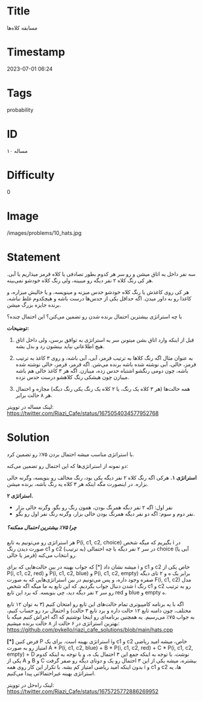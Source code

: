 # Title
مسابقه کلاه‌ها
# Timestamp
2023-07-01 06:24
# Tags
probability
# ID
مساله ۱۰
# Difficulty
0
# Image
/images/problems/10_hats.jpg
# Statement
سه نفر داخل یه اتاق میشن و رو سر هر کدوم بطور تصادفی یا کلاه قرمز میذاریم یا آبی. هر کی رنگ کلاه ۲ نفر دیگه رو میبینه، ولی رنگ کلاه خودشو نمی‌بینه.

هر کی روی کاغذش یا رنگ کلاه خودشو حدس میزنه و مینویسه، و یا خالیش میزاره، و کاغذا رو به داور میدن. اگه حداقل یکی از حدس‌ها درست باشه و هیچکدوم غلط نباشه، برنده جایزه بزرگ میشن.

با چه استراتژی بیشترین احتمال برنده شدن رو تضمین می‌کنن؟ این احتمال چنده؟

**توضیحات:**

1. قبل از اینکه وارد اتاق بشن میتونن سر یه استراتژی به توافق برسن، ولی داخل اتاق هیچ اطلاعاتی نباید بینشون رد و بدل بشه.

2. به عنوان مثال اگه رنگ کلاها به ترتیب قرمز، آبی، آبی باشه، و روی ۳ کاغذ به ترتیب قرمز، خالی، آبی نوشته شده باشه برنده می‌شن. اگه قرمز، قرمز، خالی نوشته شده باشه، چون دومی رنگشو اشتباه حدس زده، میبازن. اگه هر ۳ کاغذ خالی هم باشه میبازن چون هیشکی رنگ کلاهشو درست حدس نزده.

3. همه حالت‌ها (هر ۳ کلاه یک رنگ، یا ۲ کلاه یک رنگ یکی رنگ دیگه) مجازه و احتمال هر ۸ حالت برابر.

لینک مساله در توویتر: https://twitter.com/Riazi_Cafe/status/1675054034577952768

# Solution

با استراتژی مناسب میشه احتمال بردن ۷۵٪ رو تضمین کرد.

دو نمونه از استراتژی‌ها که این احتمال رو تضمین می‌کنه:

**استراتژی ۱.** هرکی اگه رنگ کلاه ۲ نفر دیگه یکی بود، رنگ مخالف رو بنویسه، وگرنه خالی بزاره. در اینصورت مگه اینکه هر ۳ کلاه یه رنگ باشه، برنده میشن.

**استراتژی ۲.**
* نفر اول: اگه ۲ نفر دیگه همرنگ بودن، همون رنگ رو بگو. وگرنه خالی بزار
* نفر دوم و سوم: اگه دو نفر دیگه همرنگ بودن خالی بزار، وگرنه رنگ نفر اول رو بگو.

##### چرا ۷۵٪ بیشترین احتمال ممکنه؟

هر استراتژی رو می‌تونیم یه تابع P(i, c1, c2, choice) بگیریم که میگه شخص i در صورت
دیدن رنگ c1 و c2 (به ترتیب) در سر ۲ نفر دیگه با چه احتمالی choice (آبی یا قرمز یا خالی) رو انتخاب می‌کنه.

میشه نشان داد [*] که جواب بهینه در بین حالت‌هایی که برای i و c1 و c2 خاص یکی از P(i, c1, c2, red) و P(i, c1, c2, blue) و P(i, c1, c2, empty) برابر یک ه و ۲ تای دیگه صفره
وجود داره، و پس می‌تونیم در بین استراتژی‌هایی که به صورت  F(i, c1, c2) مدل شدن دنبال جواب بگردیم. که این تابع به ما میگه اگه شخص i رنگ c1 و c2 رو به ترتیب رو سر ۲ نفر دیگه دید، چی بنویسه. که برد این تابع red و blue و empty ه.

اگه با یه برنامه کامپیوتری تمام حالت‌های
این تابع رو امتحان کنیم (۳ به توان ۱۲ تابع مختلف، چون دامنه تابع ۱۲ حالت داره و برد تابع ۳ حالت) و احتمال برد رو حساب کنیم، به جواب ۷۵٪ می‌رسیم. یه همچنین برنامه‌ای رو اینجا نوشتیم که اگه اجراش کنیم میگه با بهترین استراتژی در ۶ حالت از ۸ حالت برنده میشیم:
https://github.com/pykello/riazi_cafe_solutions/blob/main/hats.cpp

**[*]**
 فرض کنین P استراتژی بهینه است. برای یک iو c1 و c2 خاص، میشه امید ریاضی امتیاز رو به صورت A * P(i, c1, c2, blue) + B * P(i, c1, c2, red) + C * P(i, c1, c2, empty) + D نوشت. با توجه به اینکه جمع این ۳ احتمال یک ه، و با توجه به اینکه  کدوم یکی از A و B و C بیشتره، میشه یکی از
این ۳ احتمال رو یک و دوتای دیگه رو صفر گرفت بدون اینکه امید ریاضی امتیاز کم بشه. با تکرار این کار روی همه i و c1 و c2 ها، یه استراتژی بهینه غیراحتمالاتی پیدا می‌کنیم.

لینک راه‌حل در توویتر: https://twitter.com/Riazi_Cafe/status/1675725772886269952

